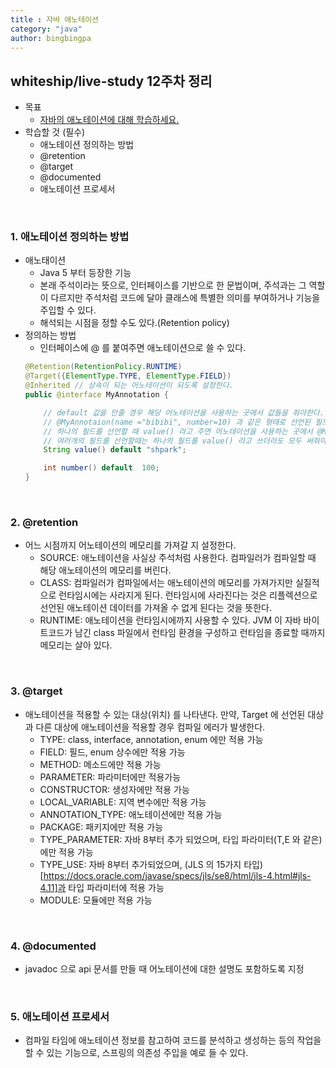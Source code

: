 ```yaml
---
title : 자바 애노테이션
category: "java"
author: bingbingpa
---
```


## whiteship/live-study 12주차 정리
- 목표
    - [자바의 애노테이션에 대해 학습하세요.](https://github.com/whiteship/live-study/issues/12)
- 학습할 것 (필수)
    - 애노테이션 정의하는 방법
    - @retention
    - @target
    - @documented
    - 애노테이션 프로세서

<br>

### 1. 애노테이션 정의하는 방법
- 애노태이션
    - Java 5 부터 등장한 기능
    - 본래 주석이라는 뜻으로, 인터페이스를 기반으로 한 문법이며, 주석과는 그 역할이 다르지만 주석처럼 코드에 달아 클래스에 특별한 의미를 부여하거나 기능을 주입할 수 있다.
    - 해석되는 시점을 정할 수도 있다.(Retention policy)
- 정의하는 방법
    - 인터페이스에 @ 를 붙여주면 애노테이션으로 쓸 수 있다.
    ~~~ java
    @Retention(RetentionPolicy.RUNTIME)
    @Target({ElementType.TYPE, ElementType.FIELD})
    @Inherited // 상속이 되는 어노테이션이 되도록 설정한다.
    public @interface MyAnnotation {

        // default 값을 안줄 경우 해당 어노테이션을 사용하는 곳에서 값들을 줘야한다.
        // @MyAnnotaion(name ="bibibi", number=10) 과 같은 형태로 선언된 필드에 대한 값을 줘야 한다.
        // 하나의 필드를 선언할 때 value() 라고 주면 어노테이션을 사용하는 곳에서 @MyAnnotation(name="test"), 대신 @MyAnnotation("test") 과 같은 형태로 필드이름을 생략 할 수 있다.자
        // 여러개의 필드를 선언할때는 하나의 필드를 value() 라고 쓰더라도 모두 써줘야한다.
        String value() default "shpark";

        int number() default  100;
    }
    ~~~

<br>

### 2. @retention
- 어느 시점까지 어노테이션의 메모리를 가져갈 지 설정한다.
    - SOURCE: 애노테이션을 사실상 주석처럼 사용한다. 컴파일러가 컴파일할 때 해당 애노테이션의 메모리를 버린다.
    - CLASS: 컴파일러가 컴파일에서는 애노테이션의 메모리를 가져가지만 실질적으로 런타임시에는 사라지게 된다.
      런타임시에 사라진다는 것은 리플렉션으로 선언된 애노테이션 데이터를 가져올 수 없게 된다는 것을 뜻한다.
    - RUNTIME: 애노테이션을 런타임시에까지 사용할 수 있다. JVM 이 자바 바이트코드가 남긴 class 파일에서 런타임 환경을 구성하고 런타임을 종료할 때까지 메모리는 살아 있다.

<br>

### 3. @target
- 애노테이션을 적용할 수 있는 대상(위치) 를 나타낸다. 만약, Target 에 선언된 대상과 다른 대상에 애노테이션을 적용할 경우 컴파일 에러가 발생한다.
    - TYPE:  class, interface, annotation, enum 에만 적용 가능
    - FIELD: 필드, enum 상수에만 적용 가능
    - METHOD: 메소드에만 적용 가능
    - PARAMETER: 파라미터에만 적용가능
    - CONSTRUCTOR: 생성자에만 적용 가능
    - LOCAL_VARIABLE: 지역 변수에만 적용 가능
    - ANNOTATION_TYPE: 애노테이션에만 적용 가능
    - PACKAGE: 패키지에만 적용 가능
    - TYPE_PARAMETER: 자바 8부터 추가 되었으며, 타입 파라미터(T,E 와 같은)에만 적용 가능
    - TYPE_USE: 자바 8부터 추가되었으며, (JLS 의 15가지 타입)[https://docs.oracle.com/javase/specs/jls/se8/html/jls-4.html#jls-4.11]과 타입 파라미터에 적용 가능
    - MODULE: 모듈에만 적용 가능

<br>

### 4. @documented
- javadoc 으로 api 문서를 만들 때 어노테이션에 대한 설명도 포함하도록 지정

<br>

### 5. 애노테이션 프로세서
- 컴파일 타임에 애노테이션 정보를 참고하여 코드를 분석하고 생성하는 등의 작업을 할 수 있는 기능으로, 스프링의 의존성 주입을 예로 들 수 있다.


